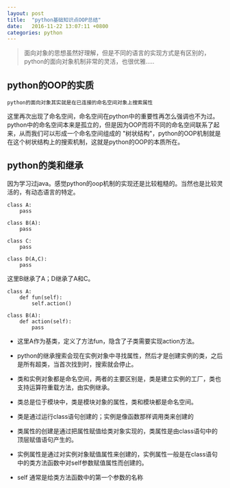 ```yaml
---
layout: post
title:	"python基础知识点OOP总结"
date:	2016-11-22 13:07:11 +0800
categories:	python
---
```


> 面向对象的思想虽然好理解，但是不同的语言的实现方式是有区别的，python的面向对象机制非常的灵活，也很优雅.....

## python的OOP的实质

	python的面向对象其实就是在已连接的命名空间对象上搜索属性

 这里再次出现了命名空间，命名空间在python中的重要性再怎么强调也不为过。python中的命名空间本来是孤立的，但是因为OOP而将不同的命名空间联系了起来，从而我们可以形成一个命名空间组成的 "树状结构"，python的OOP机制就是在这个树状结构上的搜索机制，这就是python的OOP的本质所在。

## python的类和继承

 因为学习过java。感觉python的oop机制的实现还是比较粗糙的。当然也是比较灵活的，有动态语言的特定。

	class A:
		pass

	class B(A):
		pass
	
	class C:
		pass

	class D(A,C):
		pass

  这里B继承了A；D继承了A和C。

	class A:
		def fun(self):
			self.action()

	class B(A):
		def action(self):
			pass

 * 这里A作为基类，定义了方法fun，隐含了子类需要实现action方法。

 * python的继承搜索会现在实例对象中寻找属性，然后才是创建实例的类，之后是所有超类，当首次找到时，搜索就会停止。

 * 类和实例对象都是命名空间，两者的主要区别是，类是建立实例的工厂，类也支持运算符重载方法，由实例继承。

 * 类总是位于模块中，类是模块对象的属性，类和模块都是命名空间。

 * 类是通过运行class语句创建的；实例是像函数那样调用类来创建的

 * 类属性的创建是通过把属性赋值给类对象实现的，类属性是由class语句中的顶层赋值语句产生的。

 * 实例属性是通过对实例对象赋值属性来创建的，实例属性一般是在class语句中的类方法函数中对self参数赋值属性而创建的。

 * self 通常是给类方法函数中的第一个参数的名称